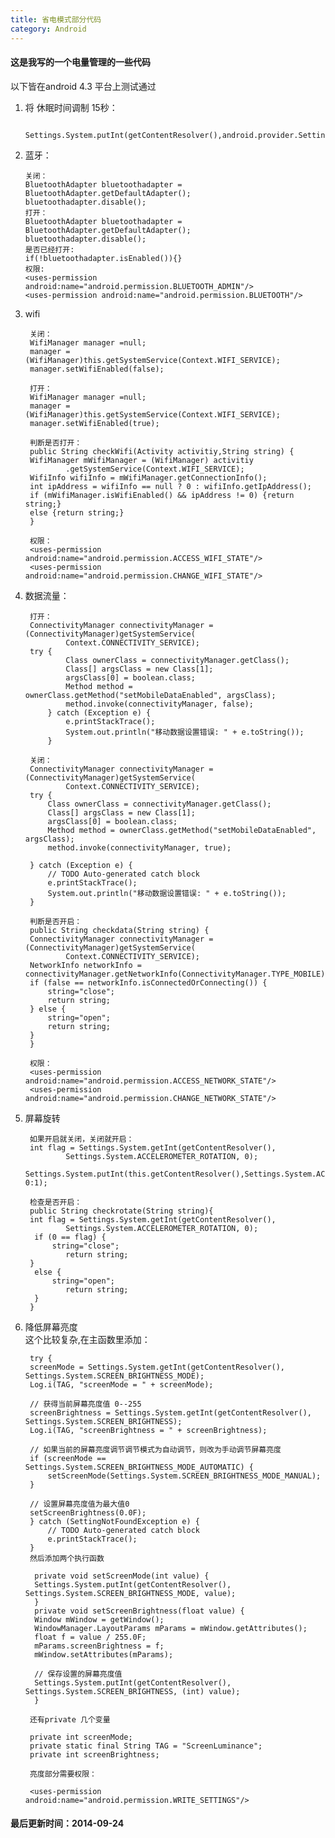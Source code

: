 ```yaml
---
title: 省电模式部分代码
category: Android
---
```


#### 这是我写的一个电量管理的一些代码

以下皆在android 4.3 平台上测试通过<br/>

1. 将 休眠时间调制 15秒：

		Settings.System.putInt(getContentResolver(),android.provider.Settings.System.SCREEN_OFF_TIMEOUT,-1);

2.  蓝牙：

        关闭：
		BluetoothAdapter bluetoothadapter = BluetoothAdapter.getDefaultAdapter();
        bluetoothadapter.disable();
        打开：
        BluetoothAdapter bluetoothadapter = BluetoothAdapter.getDefaultAdapter();
        bluetoothadapter.disable();
        是否已经打开:
        if(!bluetoothadapter.isEnabled()){}
        权限:
        <uses-permission android:name="android.permission.BLUETOOTH_ADMIN"/>
        <uses-permission android:name="android.permission.BLUETOOTH"/>





3. wifi

        关闭：
		WifiManager manager =null;
    	manager = (WifiManager)this.getSystemService(Context.WIFI_SERVICE);
		manager.setWifiEnabled(false);

        打开：
        WifiManager manager =null;
        manager = (WifiManager)this.getSystemService(Context.WIFI_SERVICE);
        manager.setWifiEnabled(true);

        判断是否打开：
        public String checkWifi(Activity activitiy,String string) {
        WifiManager mWifiManager = (WifiManager) activitiy
                .getSystemService(Context.WIFI_SERVICE);
        WifiInfo wifiInfo = mWifiManager.getConnectionInfo();
        int ipAddress = wifiInfo == null ? 0 : wifiInfo.getIpAddress();
        if (mWifiManager.isWifiEnabled() && ipAddress != 0) {return string;}
        else {return string;}
        }

        权限：
        <uses-permission android:name="android.permission.ACCESS_WIFI_STATE"/>
        <uses-permission android:name="android.permission.CHANGE_WIFI_STATE"/>

3. 数据流量：

        打开：
        ConnectivityManager connectivityManager = (ConnectivityManager)getSystemService(
                Context.CONNECTIVITY_SERVICE);
        try {
                Class ownerClass = connectivityManager.getClass();
                Class[] argsClass = new Class[1];
                argsClass[0] = boolean.class;
                Method method = ownerClass.getMethod("setMobileDataEnabled", argsClass);
                method.invoke(connectivityManager, false);
            } catch (Exception e) {
                e.printStackTrace();
                System.out.println("移动数据设置错误: " + e.toString());
            }

        关闭：
        ConnectivityManager connectivityManager = (ConnectivityManager)getSystemService(
                Context.CONNECTIVITY_SERVICE);
        try {
            Class ownerClass = connectivityManager.getClass();
            Class[] argsClass = new Class[1];
            argsClass[0] = boolean.class;
            Method method = ownerClass.getMethod("setMobileDataEnabled", argsClass);
            method.invoke(connectivityManager, true);

        } catch (Exception e) {
            // TODO Auto-generated catch block
            e.printStackTrace();
            System.out.println("移动数据设置错误: " + e.toString());
        }

        判断是否开启：
        public String checkdata(String string) {
        ConnectivityManager connectivityManager = (ConnectivityManager)getSystemService(
                Context.CONNECTIVITY_SERVICE);
        NetworkInfo networkInfo = connectivityManager.getNetworkInfo(ConnectivityManager.TYPE_MOBILE);
        if (false == networkInfo.isConnectedOrConnecting()) {
            string="close";
            return string;
        } else {
            string="open";
            return string;
        }
        }

        权限：
        <uses-permission android:name="android.permission.ACCESS_NETWORK_STATE"/>
        <uses-permission android:name="android.permission.CHANGE_NETWORK_STATE"/>

4. 屏幕旋转

        如果开启就关闭，关闭就开启：
        int flag = Settings.System.getInt(getContentResolver(),
                Settings.System.ACCELEROMETER_ROTATION, 0);
        Settings.System.putInt(this.getContentResolver(),Settings.System.ACCELEROMETER_ROTATION,flag==1?0:1);

        检查是否开启：
        public String checkrotate(String string){
        int flag = Settings.System.getInt(getContentResolver(),
                Settings.System.ACCELEROMETER_ROTATION, 0);
         if (0 == flag) {
             string="close";
                return string;
        }
         else {
             string="open";
                return string;
         }
        }

4. 降低屏幕亮度<br>这个比较复杂,在主函数里添加：

		try {
        screenMode = Settings.System.getInt(getContentResolver(), Settings.System.SCREEN_BRIGHTNESS_MODE);
        Log.i(TAG, "screenMode = " + screenMode);

        // 获得当前屏幕亮度值 0--255
        screenBrightness = Settings.System.getInt(getContentResolver(), Settings.System.SCREEN_BRIGHTNESS);
        Log.i(TAG, "screenBrightness = " + screenBrightness);

        // 如果当前的屏幕亮度调节调节模式为自动调节，则改为手动调节屏幕亮度
        if (screenMode == Settings.System.SCREEN_BRIGHTNESS_MODE_AUTOMATIC) {
            setScreenMode(Settings.System.SCREEN_BRIGHTNESS_MODE_MANUAL);
        }

        // 设置屏幕亮度值为最大值0
        setScreenBrightness(0.0F);
        } catch (SettingNotFoundException e) {
            // TODO Auto-generated catch block
            e.printStackTrace();
        }
        然后添加两个执行函数

         private void setScreenMode(int value) {
         Settings.System.putInt(getContentResolver(), Settings.System.SCREEN_BRIGHTNESS_MODE, value);
         }
         private void setScreenBrightness(float value) {
         Window mWindow = getWindow();
         WindowManager.LayoutParams mParams = mWindow.getAttributes();
         float f = value / 255.0F;
         mParams.screenBrightness = f;
         mWindow.setAttributes(mParams);

         // 保存设置的屏幕亮度值
         Settings.System.putInt(getContentResolver(), Settings.System.SCREEN_BRIGHTNESS, (int) value);
         }

        还有private 几个变量

        private int screenMode;
        private static final String TAG = "ScreenLuminance";
        private int screenBrightness;

        亮度部分需要权限：

        <uses-permission android:name="android.permission.WRITE_SETTINGS"/>

#### 最后更新时间：2014-09-24
